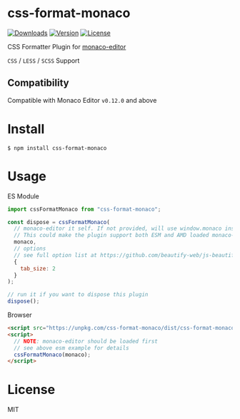 # css-format-monaco

<p>
  <a href="https://npmcharts.com/compare/css-format-monaco?minimal=true"><img src="https://img.shields.io/npm/dm/css-format-monaco.svg" alt="Downloads"></a>
  <a href="https://www.npmjs.com/package/css-format-monaco"><img src="https://img.shields.io/npm/v/css-format-monaco.svg" alt="Version"></a>
  <a href="https://www.npmjs.com/package/css-format-monaco"><img src="https://img.shields.io/npm/l/css-format-monaco.svg" alt="License"></a>
</p>

CSS Formatter Plugin for [monaco-editor](https://github.com/Microsoft/monaco-editor)

`CSS` / `LESS` / `SCSS` Support

## Compatibility

Compatible with Monaco Editor `v0.12.0` and above

# Install

```shell
$ npm install css-format-monaco
```

# Usage

ES Module

```javascript
import cssFormatMonaco from "css-format-monaco";

const dispose = cssFormatMonaco(
  // monaco-editor it self. If not provided, will use window.monaco instead.
  // This could make the plugin support both ESM and AMD loaded monaco-editor
  monaco,
  // options
  // see full option list at https://github.com/beautify-web/js-beautify#css--html
  {
    tab_size: 2
  }
);

// run it if you want to dispose this plugin
dispose();
```

Browser

```html
<script src="https://unpkg.com/css-format-monaco/dist/css-format-monaco.min.js"></script>
<script>
  // NOTE: monaco-editor should be loaded first
  // see above esm example for details
  cssFormatMonaco(monaco);
</script>
```

# License

MIT
